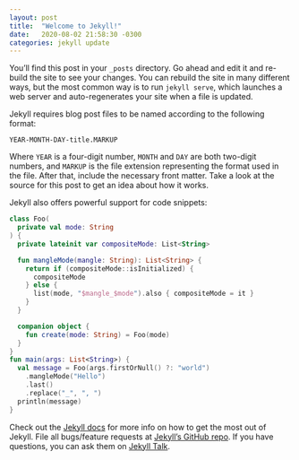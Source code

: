 ```yaml
---
layout: post
title:  "Welcome to Jekyll!"
date:   2020-08-02 21:58:30 -0300
categories: jekyll update
---
```

You’ll find this post in your `_posts` directory. Go ahead and edit it and re-build the site to see your changes. You can rebuild the site in many different ways, but the most common way is to run `jekyll serve`, which launches a web server and auto-regenerates your site when a file is updated.

Jekyll requires blog post files to be named according to the following format:

`YEAR-MONTH-DAY-title.MARKUP`

Where `YEAR` is a four-digit number, `MONTH` and `DAY` are both two-digit numbers, and `MARKUP` is the file extension representing the format used in the file. After that, include the necessary front matter. Take a look at the source for this post to get an idea about how it works.

Jekyll also offers powerful support for code snippets:

```kotlin
class Foo(
  private val mode: String
) {
  private lateinit var compositeMode: List<String>

  fun mangleMode(mangle: String): List<String> {
    return if (compositeMode::isInitialized) {
      compositeMode
    } else {
      list(mode, "$mangle_$mode").also { compositeMode = it }
    }
  }

  companion object {
    fun create(mode: String) = Foo(mode)
  }
}
fun main(args: List<String>) {
  val message = Foo(args.firstOrNull() ?: "world")
    .mangleMode("Hello")
    .last()
    .replace("_", ", ")
  println(message)
}
```

Check out the [Jekyll docs][jekyll-docs] for more info on how to get the most out of Jekyll. File all bugs/feature requests at [Jekyll’s GitHub repo][jekyll-gh]. If you have questions, you can ask them on [Jekyll Talk][jekyll-talk].

[jekyll-docs]: https://jekyllrb.com/docs/home
[jekyll-gh]:   https://github.com/jekyll/jekyll
[jekyll-talk]: https://talk.jekyllrb.com/
